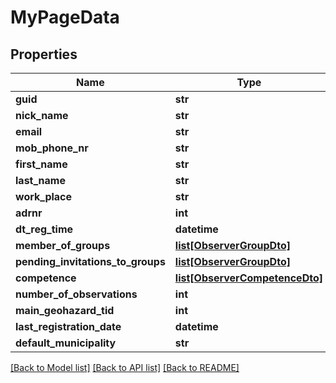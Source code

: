 # MyPageData

## Properties
Name | Type | Description | Notes
------------ | ------------- | ------------- | -------------
**guid** | **str** |  | [optional] 
**nick_name** | **str** |  | [optional] 
**email** | **str** |  | [optional] 
**mob_phone_nr** | **str** |  | [optional] 
**first_name** | **str** |  | [optional] 
**last_name** | **str** |  | [optional] 
**work_place** | **str** |  | [optional] 
**adrnr** | **int** |  | [optional] 
**dt_reg_time** | **datetime** |  | [optional] 
**member_of_groups** | [**list[ObserverGroupDto]**](ObserverGroupDto.md) |  | [optional] 
**pending_invitations_to_groups** | [**list[ObserverGroupDto]**](ObserverGroupDto.md) |  | [optional] 
**competence** | [**list[ObserverCompetenceDto]**](ObserverCompetenceDto.md) |  | [optional] 
**number_of_observations** | **int** |  | [optional] 
**main_geohazard_tid** | **int** |  | [optional] 
**last_registration_date** | **datetime** |  | [optional] 
**default_municipality** | **str** |  | [optional] 

[[Back to Model list]](../README.md#documentation-for-models) [[Back to API list]](../README.md#documentation-for-api-endpoints) [[Back to README]](../README.md)

